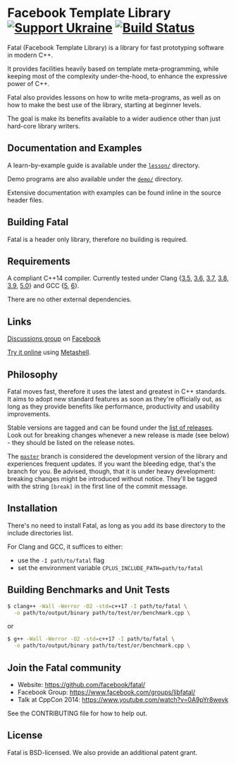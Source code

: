 # Facebook Template Library [![Support Ukraine](https://img.shields.io/badge/Support-Ukraine-FFD500?style=flat&labelColor=005BBB)](https://opensource.fb.com/support-ukraine) [![Build Status](https://secure.travis-ci.org/facebook/fatal.png?branch=master "Build Status")](https://travis-ci.org/facebook/fatal)

Fatal (Facebook Template Library) is a library for fast prototyping software in modern C++.

It provides facilities heavily based on template meta-programming, while keeping most of the complexity under-the-hood, to enhance the expressive power of C++.

Fatal also provides lessons on how to write meta-programs, as well as on how to make the best use of the library, starting at beginner levels.

The goal is make its benefits available to a wider audience other than just hard-core library writers.


## Documentation and Examples

A learn-by-example guide is available under the [`lesson/`](lesson/) directory.

Demo programs are also available under the [`demo/`](demo/) directory.

Extensive documentation with examples can be found inline in the source header files.


## Building Fatal

Fatal is a header only library, therefore no building is required.


## Requirements

A compliant C++14 compiler. Currently tested under Clang {[3.5](https://packages.debian.org/sid/clang-3.5), [3.6](https://packages.debian.org/sid/clang-3.6), [3.7](https://packages.debian.org/sid/clang-3.7), [3.8](https://packages.debian.org/sid/clang-3.8), [3.9](https://packages.debian.org/sid/clang-3.9), [5.0](https://packages.debian.org/sid/clang-5.0)} and GCC {[5](https://packages.debian.org/sid/g++-5), [6](https://packages.debian.org/sid/g++-6)}.

There are no other external dependencies.


## Links

[Discussions group](https://www.facebook.com/groups/libfatal/) on [Facebook](https://code.facebook.com/)

[Try it online](http://metashell.org/about/demo/index.html) using [Metashell](https://github.com/metashell/metashell).


## Philosophy

Fatal moves fast, therefore it uses the latest and greatest in C++ standards. It aims to adopt new standard features as soon as they're officially out, as long as they provide benefits like performance, productivity and usability improvements.

Stable versions are tagged and can be found under the [list of releases](https://github.com/facebook/fatal/releases). Look out for breaking changes whenever a new release is made (see below) - they should be listed on the release notes.

The [`master`](https://github.com/facebook/fatal/) branch is considered the development version of the library and experiences frequent updates. If you want the bleeding edge, that's the branch for you. Be advised, though, that it is under heavy development: breaking changes might be introduced without notice. They'll be tagged with the string `[break]` in the first line of the commit message.


## Installation

There's no need to install Fatal, as long as you add its base directory to the include directories list.

For Clang and GCC, it suffices to either:
- use the `-I path/to/fatal` flag
- set the environment variable `CPLUS_INCLUDE_PATH=path/to/fatal`


## Building Benchmarks and Unit Tests

```sh
$ clang++ -Wall -Werror -O2 -std=c++17 -I path/to/fatal \
  -o path/to/output/binary path/to/test/or/benchmark.cpp \
```
or
```sh
$ g++ -Wall -Werror -O2 -std=c++17 -I path/to/fatal \
  -o path/to/output/binary path/to/test/or/benchmark.cpp \
```


## Join the Fatal community

- Website: https://github.com/facebook/fatal/
- Facebook Group: https://www.facebook.com/groups/libfatal/
- Talk at CppCon 2014: https://www.youtube.com/watch?v=0A9pYr8wevk

See the CONTRIBUTING file for how to help out.


## License

Fatal is BSD-licensed. We also provide an additional patent grant.

